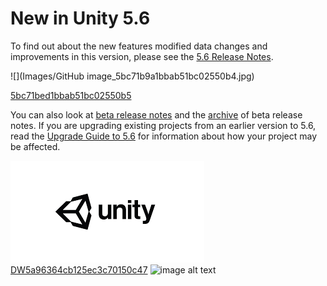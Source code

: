  
# New in Unity 5.6 
 To find out about the new features modified data changes and improvements in this version, please see the [5.6 Release Notes](https://unity3d.com/unity/whats-new/unity-5.6.0). 
 
 ![](Images/GitHub image_5bc71b9a1bbab51bc02550b4.jpg)
 
 [5bc71bed1bbab51bc02550b5](Examples/GitHub_5bc71bed1bbab51bc02550b5.cs) 
 
 You can also look at [beta release notes](https://unity3d.com/unity/beta#notes) and the [archive](https://unity3d.com/unity/beta/archive) of beta release notes. 
 If you are upgrading existing projects from an earlier version to 5.6, read the [Upgrade Guide to 5.6](http://docs.google.com/UpgradeGuide56) for information about how your project may be affected. 
  
 ![abc](Images/DW5a963922d2f2b83b4ce3e9c6_5bc71a3f927b0c0ae0766536.png) 
 [DW5a96364cb125ec3c70150c47](http://docs.google.com/Examples/DW5a96364cb125ec3c70150c47.txt) 
 ![image alt text](image_0.jpg)
